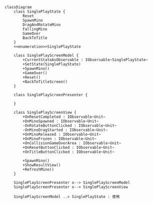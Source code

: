 ﻿```mermaid
classDiagram
    class SinglePlayState {
        Reset
        SpawnMino
        DragAndRotateMino
        FallingMino
        GameOver
        BackToTitle
    }
    <<enumeration>>SinglePlayState

    class SinglePlayScreenModel {
        +CurrentStateAsObservable : IObservable~SinglePlayState~
        +SetState(SinglePlayState)
        +SpawnMino()
        +GameOver()
        +Reset()
        +BackToTitleScreen()
    }

    class SinglePlayScreenPresenter {

    }

    class SinglePlayScreenView {
        +OnResetCompleted : IObservable~Unit~
        +OnMinoSpawned : IObservable~Unit~
        -OnRotateButtonClicked : IObservable~Unit~
        -OnMinoDragStarted : IObservable~Unit~
        +OnMinoReleased : IObservable~Unit~
        +OnMinoFrozen : IObservable~Unit~
        +OnCollisionGameOverArea : IObservable~Unit~
        +OnResetButtonClicked : IObservable~Unit~
        +OnTitleButtonClicked : IObservable~Unit~

        +SpawnMino()
        +ShowResultView()
        +RefreshMino()
    }

    SinglePlayScreenPresenter o--> SinglePlayScreenModel
    SinglePlayScreenPresenter o--> SinglePlayScreenView
    
    SinglePlayScreenModel ..> SinglePlayState : 使用
```